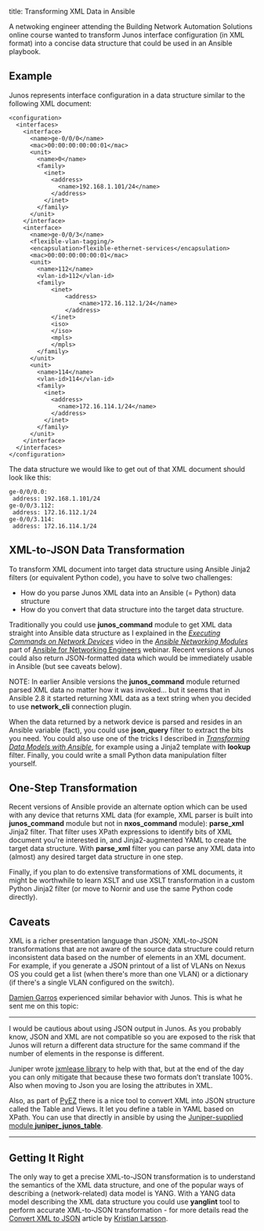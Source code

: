 title: Transforming XML Data in Ansible

A netwoking engineer attending the Building Network Automation Solutions online course wanted to transform Junos interface configuration (in XML format) into a concise data structure that could be used in an Ansible playbook.

## Example

Junos represents interface configuration in a data structure similar to the following XML document:

```
<configuration>
  <interfaces>
    <interface>
      <name>ge-0/0/0</name>
      <mac>00:00:00:00:00:01</mac>
      <unit>
        <name>0</name>
        <family>
          <inet>
            <address>
              <name>192.168.1.101/24</name>
            </address>
          </inet>
        </family>
      </unit>
    </interface>
    <interface>
      <name>ge-0/0/3</name>
      <flexible-vlan-tagging/>
      <encapsulation>flexible-ethernet-services</encapsulation>
      <mac>00:00:00:00:00:01</mac>
      <unit>
        <name>112</name>
        <vlan-id>112</vlan-id>
        <family>
            <inet>
                <address>
                    <name>172.16.112.1/24</name>
                </address>
            </inet>
            <iso>
            </iso>
            <mpls>
            </mpls>
        </family>
      </unit>
      <unit>
        <name>114</name>
        <vlan-id>114</vlan-id>
        <family>
          <inet>
            <address>
              <name>172.16.114.1/24</name>
            </address>
          </inet>
        </family>
      </unit>
    </interface>
  </interfaces>
</configuration>
```

The data structure we would like to get out of that XML document should look like this:

```
ge-0/0/0.0:
 address: 192.168.1.101/24
ge-0/0/3.112:
 address: 172.16.112.1/24
ge-0/0/3.114:
 address: 172.16.114.1/24
 ```
## XML-to-JSON Data Transformation

To transform XML document into target data structure using Ansible Jinja2 filters (or equivalent Python code), you have to solve two challenges:

* How do you parse Junos XML data into an Ansible (= Python) data structure
* How do you convert that data structure into the target data structure.

Traditionally you could use **junos_command** module to get XML data straight into Ansible data structure as I explained in the [_Executing Commands on Network Devices_](https://my.ipspace.net/bin/get/Ansible/N2.1%20-%20Executing%20Commands%20on%20Network%20Devices.mp4?doccode=Ansible) video in the [_Ansible Networking Modules_](https://my.ipspace.net/bin/list?id=Ansible#NET_CMD) part of [Ansible for Networking Engineers](https://www.ipspace.net/Ansible_for_Networking_Engineers) webinar. Recent versions of Junos could also return JSON-formatted data which would be immediately usable in Ansible (but see caveats below).

NOTE: In earlier Ansible versions the **junos_command** module returned parsed XML data no matter how it was invoked... but it seems that in Ansible 2.8 it started returning XML data as a text string when you decided to use **network_cli** connection plugin.

When the data returned by a network device is parsed and resides in an Ansible variable (fact), you could use **json_query** filter to extract the bits you need. You could also use one of the tricks I described in [_Transforming Data Models with Ansible_](https://my.ipspace.net/bin/list?id=NetAutSol&module=3#M3S4B), for example using a Jinja2 template with **lookup** filter. Finally, you could write a small Python data manipulation filter yourself.

## One-Step Transformation

Recent versions of Ansible provide an alternate option which can be used with any device that returns XML data (for example, XML parser is built into **junos_command** module but not in **nxos_command** module): **parse_xml** Jinja2 filter. That filter uses XPath expressions to identify bits of XML document you're interested in, and Jinja2-augmented YAML to create the target data structure. With **parse_xml** filter you can parse any XML data into (almost) any desired target data structure in one step.

Finally, if you plan to do extensive transformations of XML documents, it might be worthwhile to learn XSLT and use XSLT transformation in a custom Python Jinja2 filter (or move to Nornir and use the same Python code directly).

## Caveats

XML is a richer presentation language than JSON; XML-to-JSON transformations that are not aware of the source data structure could return inconsistent data based on the number of elements in an XML document. For example, if you generate a JSON printout of a list of VLANs on Nexus OS you could get a list (when there's more than one VLAN) or a dictionary (if there's a single VLAN configured on the switch).

[Damien Garros](https://www.ipspace.net/Author:Damien_Garros) experienced similar behavior with Junos. This is what he sent me on this topic:

---

I would be cautious about using JSON output in Junos. As you probably know, JSON and XML are not compatible so you are exposed to the risk that Junos will return a different data structure for the same command if the number of elements in the response is different.

Juniper wrote [jxmlease library](https://github.com/Juniper/jxmlease) to help with that, but at the end of the day you can only mitigate that because these two formats don’t translate 100%. Also when moving to Json you are losing the attributes in XML.

Also, as part of [PyEZ](https://www.juniper.net/documentation/en_US/junos-pyez/information-products/pathway-pages/junos-pyez-developer-guide.html) there is a nice tool to convert XML into JSON structure called the Table and Views. It let you define a table in YAML based on XPath. You can use that directly in ansible by using the [Juniper-supplied module **juniper_junos_table**](https://github.com/Juniper/ansible-junos-stdlib).

---

## Getting It Right

The only way to get a precise XML-to-JSON transformation is to understand the semantics of the XML data structure, and one of the
popular ways of describing a (network-related) data model is YANG. With a YANG data model describing the XML data structure you could
use **yanglint** tool to perform accurate XML-to-JSON transformation - for more details read the
[Convert XML to JSON](https://plajjan.github.io/2020-01-29-convert-xml-to-json-and-yaml.html) article by
[Kristian Larsson](https://www.ipspace.net/Author:Kristian_Larsson).
